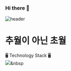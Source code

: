 ### Hi there 👋

<!--
**arkss/arkss** is a ✨ _special_ ✨ repository because its `README.md` (this file) appears on your GitHub profile.

Here are some ideas to get you started:

- 🔭 I’m currently working on ...
- 🌱 I’m currently learning ...
- 👯 I’m looking to collaborate on ...
- 🤔 I’m looking for help with ...
- 💬 Ask me about ...
- 📫 How to reach me: ...
- 😄 Pronouns: ...
- ⚡ Fun fact: ...
-->


![header](https://capsule-render.vercel.app/api?color=auto)
# 추월이 아닌 초월

🖥 Technology Stack 🖥  
<img src="https://img.shields.io/badge/Python-3766AB?style=flat-square&logo=Python&logoColor=white"/></a>&nbsp 

